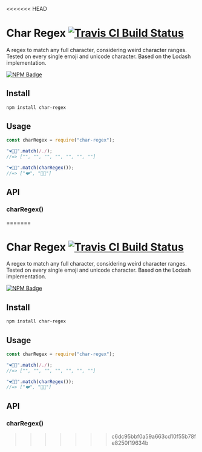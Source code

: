 <<<<<<< HEAD
# Char Regex [![Travis CI Build Status](https://img.shields.io/travis/com/Richienb/char-regex/master.svg?style=for-the-badge)](https://travis-ci.com/Richienb/char-regex)

A regex to match any full character, considering weird character ranges. Tested on every single emoji and unicode character. Based on the Lodash implementation.

[![NPM Badge](https://nodei.co/npm/char-regex.png)](https://npmjs.com/package/char-regex)

## Install

```sh
npm install char-regex
```

## Usage

```js
const charRegex = require("char-regex");

"❤️👊🏽".match(/./);
//=> ["", "", "", "", "", "", ""]

"❤️👊🏽".match(charRegex());
//=> ["❤️", "👊🏽"]
```

## API

### charRegex()
=======
# Char Regex [![Travis CI Build Status](https://img.shields.io/travis/com/Richienb/char-regex/master.svg?style=for-the-badge)](https://travis-ci.com/Richienb/char-regex)

A regex to match any full character, considering weird character ranges. Tested on every single emoji and unicode character. Based on the Lodash implementation.

[![NPM Badge](https://nodei.co/npm/char-regex.png)](https://npmjs.com/package/char-regex)

## Install

```sh
npm install char-regex
```

## Usage

```js
const charRegex = require("char-regex");

"❤️👊🏽".match(/./);
//=> ["", "", "", "", "", "", ""]

"❤️👊🏽".match(charRegex());
//=> ["❤️", "👊🏽"]
```

## API

### charRegex()
>>>>>>> c6dc95bbf0a59a663cd10f55b78fe8250f19634b

